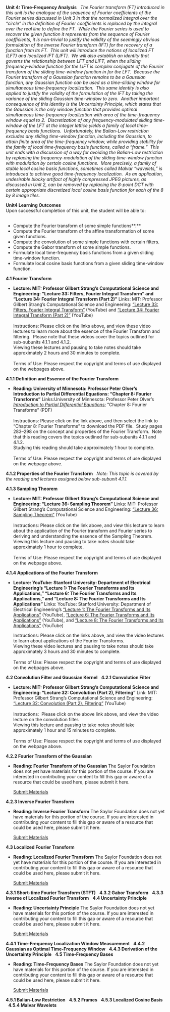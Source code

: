 **Unit 4: Time-Frequency Analysis** <span id="4"></span> 
*The Fourier transform (FT) introduced in this unit is the analogue of
the sequence of Fourier coefficients of the Fourier series discussed in
Unit 3 in that the normalized integral over the “circle” in the
definition of Fourier coefficients is replaced by the integral over the
real line to define the FT.  While the Fourier series is used to recover
the given function it represents from the sequence of Fourier
coefficients, it is non-trivial to justify the validity of the seemingly
obvious formulation of the inverse Fourier transform (IFT) for the
recovery of a function from its FT.  This unit will introduce the
notions of localized FT (LFT) and localized IFT (LIFT).  We will also
establish an identity that governs the relationship between LFT and
LIFT, when the sliding frequency-window function for the LIFT is complex
conjugate of the Fourier transform of the sliding time-window function
in for the LFT.  Because the Fourier transform of a Gaussian function
remains to be a Gaussian function, any Gaussian function can be used as
a time-sliding window for simultaneous time-frequency localization.* 
*This same identity is also applied to justify the validity of the
formulation of the IFT by taking the variance of the sliding Gaussian
time-window to zero.  Another important consequence of this identity is
the Uncertainty Principle, which states that the Gaussian is the only
window function that provides optimal simultaneous time-frequency
localization with area of the time-frequency window equal to 2.* 
*Discretization of any frequency-modulated sliding time-window of the
LFT at the integer lattice yields a family of local time-frequency basis
functions.  Unfortunately, the Balian-Low restriction excludes any
sliding time-window function, including the Gaussian, to attain finite
area of the time-frequency window, while providing stability for the
family of local time-frequency basis functions, called a “frame.”  This
unit ends with a discussion of a way for avoiding the Balian-Low
restriction by replacing the frequency-modulation of the sliding
time-window function with modulation by certain cosine functions.  More
precisely, a family of stable local cosine basis functions, sometimes
called Malvar “wavelets,” is introduced to achieve good time-frequency
localization.  As an application, undesirable blocky artifact of highly
compressed JPEG pictures, as discussed in Unit 2, can be removed by
replacing the 8-point DCT with certain appropriate discretized local
cosine basis function for each of the 8 by 8 image tiles.*  

**Unit4 Learning Outcomes**  
Upon successful completion of this unit, the student will be able to:  
    
-   Compute the Fourier transform of some simple functions**.**
-   Compute the Fourier transform of the affine transformation of some
    given functions.
-   Compute the convolution of some simple functions with certain
    filters.
-   Compute the Gabor transform of some simple functions.
-   Formulate local time-frequency basis functions from a given sliding
    time-window function.
-   Formulate local cosine basis functions from a given sliding
    time-window function.

**4.1 Fourier Transform** <span id="4.1"></span> 
-   **Lecture: MIT: Professor Gilbert Strang’s Computational Science and
    Engineering: “Lecture 33: Filters, Fourier Integral Transform” and
    “Lecture 34: Fourier Integral Transform (Part 2)”**
    Links: MIT: Professor Gilbert Strang’s Computational Science and
    Engineering: [“Lecture 33: Filters, Fourier Integral
    Transform”](http://ocw.mit.edu/courses/mathematics/18-085-computational-science-and-engineering-i-fall-2008/video-lectures/lecture-33-filters-fourier-integral-transform/)
    (YouTube) and [“Lecture 34: Fourier Integral Transform (Part
    2)”](http://ocw.mit.edu/courses/mathematics/18-085-computational-science-and-engineering-i-fall-2008/video-lectures/lecture-34-fourier-integral-transform-part-2/)
    (YouTube)  
        
     Instructions: Please click on the links above, and view these video
    lectures to learn more about the essence of the Fourier Transform
    and filtering.  Please note that these videos cover the topics
    outlined for sub-subunits 4.1.1 and 4.1.2.  
     Viewing these lectures and pausing to take notes should take
    approximately 2 hours and 30 minutes to complete.  
        
     Terms of Use: Please respect the copyright and terms of use
    displayed on the webpages above.

**4.1.1 Definition and Essence of the Fourier Transform** <span
id="4.1.1"></span> 
-   **Reading: University of Minnesota: Professor Peter Olver’s
    Introduction to Partial Differential Equations: “Chapter 8: Fourier
    Transforms”**
    Links:University of Minnesota: Professor Peter Olver’s
    *[Introduction to Partial Differential
    Equations:](http://www.math.umn.edu/~olver/pdn.html)* “Chapter 8:
    Fourier Transforms” (PDF)  
        
     Instructions: Please click on the link above, and then select the
    link to “Chapter 8: Fourier Transforms” to download the PDF file. 
    Study pages 283–298 on the concept and properties of the Fourier
    Transform.  Note that this reading covers the topics outlined for
    sub-subunits 4.1.1 and 4.1.2.  
     Studying this reading should take approximately 1 hour to
    complete.  
        
     Terms of Use: Please respect the copyright and terms of use
    displayed on the webpage above. 

**4.1.2 Properties of the Fourier Transform** <span id="4.1.2"></span> 
*Note: This topic is covered by the reading and lectures assigned below
sub-subunit 4.1.1.*

**4.1.3 Sampling Theorem** <span id="4.1.3"></span> 
-   **Lecture: MIT: Professor Gilbert Strang’s Computational Science and
    Engineering: “Lecture 36: Sampling Theorem”**
    Links: MIT: Professor Gilbert Strang’s Computational Science and
    Engineering: [“Lecture 36: Sampling
    Theorem”](http://ocw.mit.edu/courses/mathematics/18-085-computational-science-and-engineering-i-fall-2008/video-lectures/lecture-36-sampling-theorem/)
    (YouTube)  
        
     Instructions: Please click on the link above, and view this lecture
    to learn about the application of the Fourier transform and Fourier
    series to deriving and understanding the essence of the Sampling
    Theorem.  
     Viewing this lecture and pausing to take notes should take
    approximately 1 hour to complete.  
        
     Terms of Use: Please respect the copyright and terms of use
    displayed on the webpage above.

**4.1.4 Applications of the Fourier Transform** <span
id="4.1.4"></span> 
-   **Lecture: YouTube: Stanford University: Department of Electrical
    Engineering’s “Lecture 1: The Fourier Transforms and Its
    Applications,” “Lecture 6: The Fourier Transforms and Its
    Applications,” and “Lecture 8: The Fourier Transforms and Its
    Applications”**
    Links: YouTube: Stanford University: Department of Electrical
    Engineering’s [“Lecture 1: The Fourier Transforms and Its
    Applications”](http://www.youtube.com/watch?index=0&feature=PlayList&v=gZNm7L96pfY&list=PLB24BC7956EE040CD)
    (YouTube), [“Lecture 6: The Fourier Transforms and Its
    Applications”](http://www.youtube.com/watch?v=4lcvROAtN_Q&feature=relmfu)
    (YouTube), and [“Lecture 8: The Fourier Transforms and Its
    Applications”](http://www.youtube.com/watch?v=wUT1huREHJM&feature=relmfu)
    (YouTube)  
      
     Instructions: Please click on the links above, and view the video
    lectures to learn about applications of the Fourier Transforms.  
     Viewing these video lectures and pausing to take notes should take
    approximately 3 hours and 30 minutes to complete.  
        
     Terms of Use: Please respect the copyright and terms of use
    displayed on the webpages above. 

**4.2 Convolution Filter and Gaussian Kernel** <span id="4.2"></span> 
**4.2.1 Convolution Filter** <span id="4.2.1"></span> 
-   **Lecture: MIT: Professor Gilbert Strang’s Computational Science and
    Engineering: “Lecture 32: Convolution (Part 2), Filtering”**
    Link: MIT: Professor Gilbert Strang’s Computational Science and
    Engineering: [“Lecture 32: Convolution (Part 2),
    Filtering”](http://ocw.mit.edu/courses/mathematics/18-085-computational-science-and-engineering-i-fall-2008/video-lectures/lecture-32-convolution-part-2-filtering/)
    (YouTube)  
        
     Instructions:  Please click on the above link above, and view the
    video lecture on the convolution filter.  
     Viewing this lecture and pausing to take notes should take
    approximately 1 hour and 15 minutes to complete.  
        
     Terms of Use: Please respect the copyright and terms of use
    displayed on the webpage above.

**4.2.2 Fourier Transform of the Gaussian** <span id="4.2.2"></span> 
-   **Reading: Fourier Transform of the Gaussian**
    The Saylor Foundation does not yet have materials for this portion
    of the course. If you are interested in contributing your content to
    fill this gap or aware of a resource that could be used here, please
    submit it here.

    [Submit Materials](/contribute/)

**4.2.3 Inverse Fourier Transform** <span id="4.2.3"></span> 
-   **Reading: Inverse Fourier Transform**
    The Saylor Foundation does not yet have materials for this portion
    of the course. If you are interested in contributing your content to
    fill this gap or aware of a resource that could be used here, please
    submit it here.

    [Submit Materials](/contribute/)

**4.3 Localized Fourier Transform** <span id="4.3"></span> 
-   **Reading: Localized Fourier Transform**
    The Saylor Foundation does not yet have materials for this portion
    of the course. If you are interested in contributing your content to
    fill this gap or aware of a resource that could be used here, please
    submit it here.

    [Submit Materials](/contribute/)

**4.3.1 Short-time Fourier Transform (STFT)** <span id="4.3.1"></span> 
**4.3.2 Gabor Transform** <span id="4.3.2"></span> 
**4.3.3 Inverse of Localized Fourier Transform** <span
id="4.3.3"></span> 
**4.4 Uncertainty Principle** <span id="4.4"></span> 
-   **Reading: Uncertainty Principle**
    The Saylor Foundation does not yet have materials for this portion
    of the course. If you are interested in contributing your content to
    fill this gap or aware of a resource that could be used here, please
    submit it here.

    [Submit Materials](/contribute/)

**4.4.1 Time-Frequency Localization Window Measurement** <span
id="4.4.1"></span> 
**4.4.2 Gaussian as Optimal Time-Frequency Window** <span
id="4.4.2"></span> 
**4.4.3 Derivation of the Uncertainty Principle** <span
id="4.4.3"></span> 
**4.5 Time-Frequency Bases** <span id="4.5"></span> 
-   **Reading: Time-Frequency Bases**
    The Saylor Foundation does not yet have materials for this portion
    of the course. If you are interested in contributing your content to
    fill this gap or aware of a resource that could be used here, please
    submit it here.

    [Submit Materials](/contribute/)

**4.5.1 Balian-Low Restriction** <span id="4.5.1"></span> 
**4.5.2 Frames** <span id="4.5.2"></span> 
**4.5.3 Localized Cosine Basis** <span id="4.5.3"></span> 
**4.5.4 Malvar Wavelets** <span id="4.5.4"></span> 
